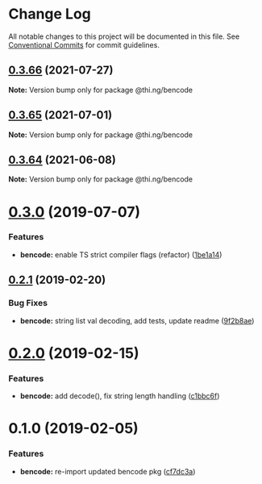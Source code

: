 # Change Log

All notable changes to this project will be documented in this file.
See [Conventional Commits](https://conventionalcommits.org) for commit guidelines.

## [0.3.66](https://github.com/thi-ng/umbrella/compare/@thi.ng/bencode@0.3.65...@thi.ng/bencode@0.3.66) (2021-07-27)

**Note:** Version bump only for package @thi.ng/bencode





## [0.3.65](https://github.com/thi-ng/umbrella/compare/@thi.ng/bencode@0.3.64...@thi.ng/bencode@0.3.65) (2021-07-01)

**Note:** Version bump only for package @thi.ng/bencode





## [0.3.64](https://github.com/thi-ng/umbrella/compare/@thi.ng/bencode@0.3.63...@thi.ng/bencode@0.3.64) (2021-06-08)

**Note:** Version bump only for package @thi.ng/bencode





# [0.3.0](https://github.com/thi-ng/umbrella/compare/@thi.ng/bencode@0.2.17...@thi.ng/bencode@0.3.0) (2019-07-07)

### Features

* **bencode:** enable TS strict compiler flags (refactor) ([1be1a14](https://github.com/thi-ng/umbrella/commit/1be1a14))

## [0.2.1](https://github.com/thi-ng/umbrella/compare/@thi.ng/bencode@0.2.0...@thi.ng/bencode@0.2.1) (2019-02-20)

### Bug Fixes

* **bencode:** string list val decoding, add tests, update readme ([9f2b8ae](https://github.com/thi-ng/umbrella/commit/9f2b8ae))

# [0.2.0](https://github.com/thi-ng/umbrella/compare/@thi.ng/bencode@0.1.1...@thi.ng/bencode@0.2.0) (2019-02-15)

### Features

* **bencode:** add decode(), fix string length handling ([c1bbc6f](https://github.com/thi-ng/umbrella/commit/c1bbc6f))

# 0.1.0 (2019-02-05)

### Features

* **bencode:** re-import updated bencode pkg ([cf7dc3a](https://github.com/thi-ng/umbrella/commit/cf7dc3a))
